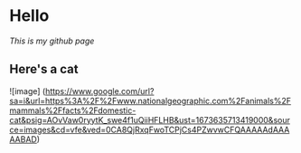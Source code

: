 # Hello
*This is my github page*
## Here's a cat
![image]
(https://www.google.com/url?sa=i&url=https%3A%2F%2Fwww.nationalgeographic.com%2Fanimals%2Fmammals%2Ffacts%2Fdomestic-cat&psig=AOvVaw0ryytK_swe4f1uQiiHFLHB&ust=1673635713419000&source=images&cd=vfe&ved=0CA8QjRxqFwoTCPjCs4PZwvwCFQAAAAAdAAAAABAD)
